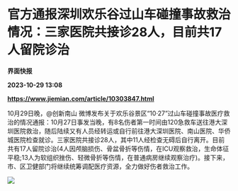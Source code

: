 # 官方通报深圳欢乐谷过山车碰撞事故救治情况：三家医院共接诊28人，目前共17人留院诊治
**界面快报**

**2023-10-29 13:08**

**https://www.jiemian.com/article/10303847.html**

10月29日晚，@创新南山 微博发布关于欢乐谷景区“10·27”过山车碰撞事故医疗救治的情况通报：10月27日事发当晚，有8名伤者第一时间由120急救车送往港大深圳医院救治，随后陆续又有人员经转运或自行前往港大深圳医院、南山医院、华侨城医院检查就诊。三家医院共接诊28人，其中11人经检查无碍后自行离开。目前共有17人留院诊治(4人因颅脑损伤、骨盆骨折等伤情，在ICU观察救治，生命体征平稳;13人为软组织挫伤、轻微骨折等伤情，在普通病房继续观察治疗)。接下来，市、区卫健部门将继续统筹调配医疗资源，全力做好伤者救治工作。

![](https://img2.jiemian.com/101/original/20231029/169858419086008300_a700xH.jpeg)